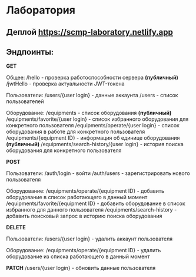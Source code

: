 # Лаборатория

## Деплой https://scmp-laboratory.netlify.app

## Эндпоинты:

**GET**

Общее:
/hello - проверка работоспособности сервера **(публичный)**
/jwtHello - проверка актуальности JWT-токена

Пользователи:
/users/{user login} - данные аккаунта
/users - список пользователей

Оборудование:
/equipments - список оборудования  **(публичный)**
/equipments/favorite/{user login} - список избранного оборудования для конкретного пользователя
/equipments/operate/{user login} - список оборудования в работе для конкретного пользователя
/equipments/{equipment ID} - информация об единице оборудования **(публичный)**
/equipments/search-history/{user login} - история поиска оборудования для конкретного пользователя

**POST**

Пользователи:
/auth/login - войти
/auth/users - зарегистрировать нового пользователя

Оборудование:
/equipments/operate/{equipment ID} - добавить оборудование в список работающего в данный момент
/equipments/favorite/{equipment ID} - добавить оборудование в список избранного для данного пользователя
/equipments/search-history - добавить поисковый запрос в историю поиска оборудования

**DELETE**

Пользователи:
/users/{user login} - удалить аккаунт пользователя

Оборудование:
/equipments/operate/{equipment ID} - удалить оборудование из списка работающего в данный момент

**PATCH**
/users/{user login} - обновить данные пользователя


